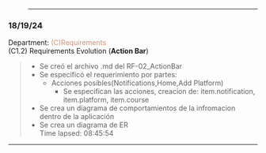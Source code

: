 >---
### 18/19/24 
Department: <span style="color:#CE9178;">(C)Requirements</span>  
(C1.2) Requirements Evolution (**Action Bar**) 
   >- Se creó el archivo .md del RF-02_ActionBar
   >- Se especificó el requerimiento por partes:
   >   - Acciones posibles(Notifications,Home,Add Platform)
   >      - Se especifican las acciones, creacion de: item.notification, item.platform, item.course
   >- Se crea un diagrama de comportamientos de la infromacion dentro de la aplicación
   >- Se crea un diagrama de ER   
   Time lapsed: 08:45:54
>
---